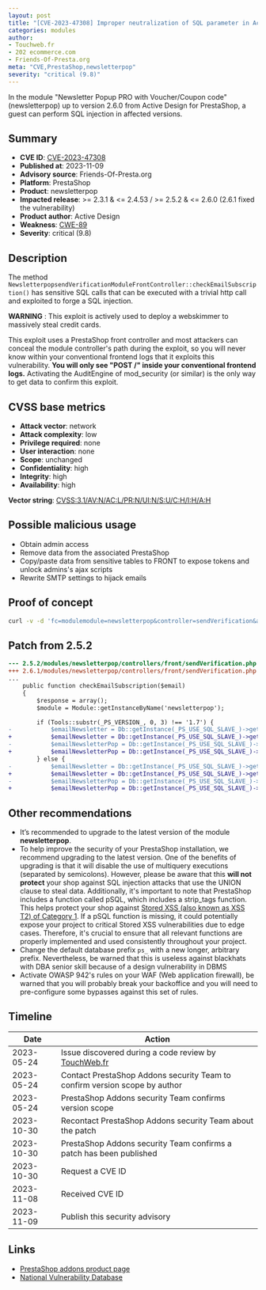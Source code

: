```yaml
---
layout: post
title: "[CVE-2023-47308] Improper neutralization of SQL parameter in Active Design - Newsletter Popup PRO with Voucher/Coupon code module for PrestaShop"
categories: modules
author:
- Touchweb.fr
- 202 ecommerce.com
- Friends-Of-Presta.org
meta: "CVE,PrestaShop,newsletterpop"
severity: "critical (9.8)"
---
```


In the module "Newsletter Popup PRO with Voucher/Coupon code" (newsletterpop) up to version 2.6.0 from Active Design for PrestaShop, a guest can perform SQL injection in affected versions.

## Summary

* **CVE ID**: [CVE-2023-47308](https://cve.mitre.org/cgi-bin/cvename.cgi?name=CVE-2023-47308)
* **Published at**: 2023-11-09
* **Advisory source**: Friends-Of-Presta.org
* **Platform**: PrestaShop
* **Product**: newsletterpop
* **Impacted release**: >= 2.3.1 & <= 2.4.53 / >= 2.5.2 & <= 2.6.0 (2.6.1 fixed the vulnerability)
* **Product author**: Active Design
* **Weakness**: [CWE-89](https://cwe.mitre.org/data/definitions/89.html)
* **Severity**: critical (9.8)

## Description

The method `NewsletterpopsendVerificationModuleFrontController::checkEmailSubscription()` has sensitive SQL calls that can be executed with a trivial http call and exploited to forge a SQL injection.

**WARNING** : This exploit is actively used to deploy a webskimmer to massively steal credit cards. 

This exploit uses a PrestaShop front controller and most attackers can conceal the module controller's path during the exploit, so you will never know within your conventional frontend logs that it exploits this vulnerability. **You will only see "POST /" inside your conventional frontend logs.** Activating the AuditEngine of mod_security (or similar) is the only way to get data to confirm this exploit.

## CVSS base metrics

* **Attack vector**: network
* **Attack complexity**: low
* **Privilege required**: none
* **User interaction**: none
* **Scope**: unchanged
* **Confidentiality**: high
* **Integrity**: high
* **Availability**: high

**Vector string**: [CVSS:3.1/AV:N/AC:L/PR:N/UI:N/S:U/C:H/I:H/A:H](https://nvd.nist.gov/vuln-metrics/cvss/v3-calculator?vector=AV:N/AC:L/PR:N/UI:N/S:U/C:H/I:H/A:H)

## Possible malicious usage

* Obtain admin access
* Remove data from the associated PrestaShop
* Copy/paste data from sensitive tables to FRONT to expose tokens and unlock admins's ajax scripts
* Rewrite SMTP settings to hijack emails


## Proof of concept

```bash
curl -v -d 'fc=modulemodule=newsletterpop&controller=sendVerification&action=checkEmailSubscription&email=%22;select+0x73656C65637420736C656570283432293B+into+@a;prepare+b+from+@a;execute+b;--' 'https://preprod.X'
```

## Patch from 2.5.2

```diff
--- 2.5.2/modules/newsletterpop/controllers/front/sendVerification.php
+++ 2.6.1/modules/newsletterpop/controllers/front/sendVerification.php
...
    public function checkEmailSubscription($email)
    {
        $response = array();
        $module = Module::getInstanceByName('newsletterpop');

        if (Tools::substr(_PS_VERSION_, 0, 3) !== '1.7') {
-           $emailNewsletter = Db::getInstance(_PS_USE_SQL_SLAVE_)->getValue('SELECT `email` FROM `'._DB_PREFIX_.'newsletter` WHERE `email`="'.$email.'"');
+           $emailNewsletter = Db::getInstance(_PS_USE_SQL_SLAVE_)->getValue('SELECT `email` FROM `'._DB_PREFIX_.'newsletter` WHERE `email`="'.pSQL($email).'"');
-           $emailNewsletterPop = Db::getInstance(_PS_USE_SQL_SLAVE_)->getValue('SELECT `email` FROM `'._DB_PREFIX_.'newsletterpop` WHERE `email`="'.$email.'"');
+           $emailNewsletterPop = Db::getInstance(_PS_USE_SQL_SLAVE_)->getValue('SELECT `email` FROM `'._DB_PREFIX_.'newsletterpop` WHERE `email`="'.pSQL($email).'"');
        } else {
-           $emailNewsletter = Db::getInstance(_PS_USE_SQL_SLAVE_)->getValue('SELECT `email` FROM `'._DB_PREFIX_.'emailsubscription` WHERE `email`="'.$email.'"');
+           $emailNewsletter = Db::getInstance(_PS_USE_SQL_SLAVE_)->getValue('SELECT `email` FROM `'._DB_PREFIX_.'emailsubscription` WHERE `email`="'.pSQL($email).'"');
-           $emailNewsletterPop = Db::getInstance(_PS_USE_SQL_SLAVE_)->getValue('SELECT `email` FROM `'._DB_PREFIX_.'newsletterpop` WHERE `email`="'.$email.'"');
+           $emailNewsletterPop = Db::getInstance(_PS_USE_SQL_SLAVE_)->getValue('SELECT `email` FROM `'._DB_PREFIX_.'newsletterpop` WHERE `email`="'.pSQL($email).'"');
```

## Other recommendations

* It’s recommended to upgrade to the latest version of the module **newsletterpop**.
* To help improve the security of your PrestaShop installation, we recommend upgrading to the latest version. One of the benefits of upgrading is that it will disable the use of multiquery executions (separated by semicolons). However, please be aware that this **will not protect** your shop against SQL injection attacks that use the UNION clause to steal data. Additionally, it's important to note that PrestaShop includes a function called pSQL, which includes a strip_tags function. This helps protect your shop against [Stored XSS (also known as XSS T2) of Category 1](https://security.friendsofpresta.org/modules/2023/02/07/stored-xss.html). If a pSQL function is missing, it could potentially expose your project to critical Stored XSS vulnerabilities due to edge cases. Therefore, it's crucial to ensure that all relevant functions are properly implemented and used consistently throughout your project.
* Change the default database prefix `ps_` with a new longer, arbitrary prefix. Nevertheless, be warned that this is useless against blackhats with DBA senior skill because of a design vulnerability in DBMS
* Activate OWASP 942's rules on your WAF (Web application firewall), be warned that you will probably break your backoffice and you will need to pre-configure some bypasses against this set of rules.


## Timeline

| Date | Action |
|--|--|
| 2023-05-24 | Issue discovered during a code review by [TouchWeb.fr](https://www.touchweb.fr) |
| 2023-05-24 | Contact PrestaShop Addons security Team to confirm version scope by author |
| 2023-05-24 | PrestaShop Addons security Team confirms version scope |
| 2023-10-30 | Recontact PrestaShop Addons security Team about the patch |
| 2023-10-30 | PrestaShop Addons security Team confirms a patch has been published |
| 2023-10-30 | Request a CVE ID |
| 2023-11-08 | Received CVE ID |
| 2023-11-09 | Publish this security advisory |

## Links

* [PrestaShop addons product page](https://addons.prestashop.com/en/newsletter-sms/27119-newsletter-popup-pro-with-voucher-coupon-code.html)
* [National Vulnerability Database](https://nvd.nist.gov/vuln/detail/CVE-2023-47308)
